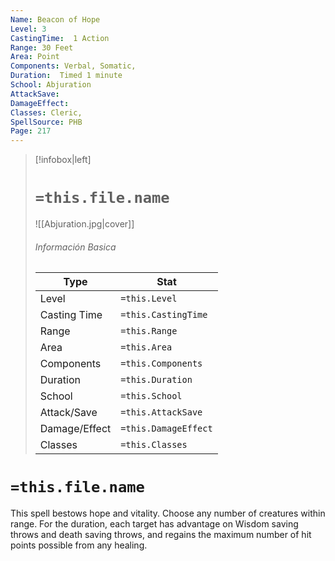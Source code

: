 ```yaml
---
Name: Beacon of Hope
Level: 3
CastingTime:  1 Action 
Range: 30 Feet
Area: Point
Components: Verbal, Somatic, 
Duration:  Timed 1 minute
School: Abjuration
AttackSave: 
DamageEffect: 
Classes: Cleric, 
SpellSource: PHB
Page: 217
---
```


>[!infobox|left]
># `=this.file.name`
>![[Abjuration.jpg|cover]]
> ###### Información Basica
> Type |  Stat |
> ---|---|
> Level | `=this.Level` |
> Casting Time | `=this.CastingTime` |
> Range | `=this.Range` |
> Area | `=this.Area` |
> Components | `=this.Components` |
> Duration | `=this.Duration` |
> School | `=this.School` |
> Attack/Save | `=this.AttackSave` |
> Damage/Effect | `=this.DamageEffect` |
> Classes | `=this.Classes` |

# `=this.file.name`
This spell bestows hope and vitality. Choose any number of creatures within range. For the duration, each target has advantage on Wisdom saving throws and death saving throws, and regains the maximum number of hit points possible from any healing.



 


